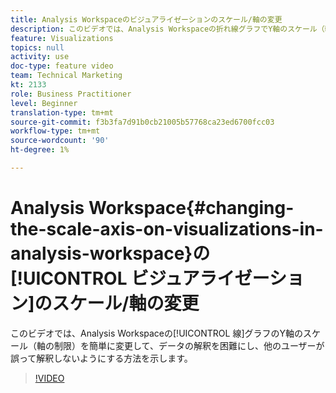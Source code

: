 ```yaml
---
title: Analysis Workspaceのビジュアライゼーションのスケール/軸の変更
description: このビデオでは、Analysis Workspaceの折れ線グラフでY軸のスケール（軸の制限）を簡単に変更して、データの解釈を困難にする方法を説明します。
feature: Visualizations
topics: null
activity: use
doc-type: feature video
team: Technical Marketing
kt: 2133
role: Business Practitioner
level: Beginner
translation-type: tm+mt
source-git-commit: f3b3fa7d91b0cb21005b57768ca23ed6700fcc03
workflow-type: tm+mt
source-wordcount: '90'
ht-degree: 1%

---
```



# Analysis Workspace{#changing-the-scale-axis-on-visualizations-in-analysis-workspace}の[!UICONTROL ビジュアライゼーション]のスケール/軸の変更

このビデオでは、Analysis Workspaceの[!UICONTROL 線]グラフのY軸のスケール（軸の制限）を簡単に変更して、データの解釈を困難にし、他のユーザーが誤って解釈しないようにする方法を示します。

>[!VIDEO](https://video.tv.adobe.com/v/24708/?quality=12)
